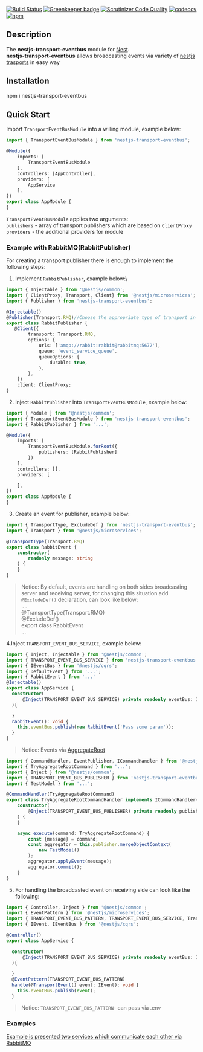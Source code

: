 [![Build Status](https://travis-ci.org/sergey-telpuk/nestjs-transport-eventbus.svg?branch=master)](https://travis-ci.org/sergey-telpuk/nestjs-transport-eventbus) 
[![Greenkeeper badge](https://badges.greenkeeper.io/sergey-telpuk/nestjs-transport-eventbus.svg)](https://greenkeeper.io/)
[![Scrutinizer Code Quality](https://scrutinizer-ci.com/g/sergey-telpuk/nestjs-transport-eventbus/badges/quality-score.png?b=master)](https://scrutinizer-ci.com/g/sergey-telpuk/nestjs-transport-eventbus/)
[![codecov](https://codecov.io/gh/sergey-telpuk/nestjs-transport-eventbus/branch/master/graph/badge.svg)](https://codecov.io/gh/sergey-telpuk/nestjs-transport-eventbus)
[![npm](https://img.shields.io/npm/dw/nestjs-transport-eventbus)](https://www.npmjs.com/package/nestjs-transport-eventbus)

## Description
The **nestjs-transport-eventbus** module for [Nest](https://github.com/nestjs/nest).\
**nestjs-transport-eventbus** allows broadcasting events via variety of [nestjs trasports](https://docs.nestjs.com/microservices/basics) in easy way
## Installation
npm i nestjs-transport-eventbus

## Quick Start
Import `TransportEventBusModule` into a willing module, example below:
```typescript
import { TransportEventBusModule } from 'nestjs-transport-eventbus';

@Module({
    imports: [
        TransportEventBusModule
    ],
    controllers: [AppController],
    providers: [
        AppService
    ],
})
export class AppModule {
}
```
`TransportEventBusModule` applies two arguments:\
`publishers` - array of transport publishers which are based on `ClientProxy`\
`providers` - the additional providers for module

### Example with RabbitMQ(RabbitPublisher)
For creating a transport publisher there is enough to implement the following steps:
1. Implement `RabbitPublisher`, example below:\
```typescript
import { Injectable } from '@nestjs/common';
import { ClientProxy, Transport, Client} from '@nestjs/microservices';
import { Publisher } from 'nestjs-transport-eventbus';

@Injectable()
@Publisher(Transport.RMQ)//Choose the appropriate type of transport in this case `RMQ`
export class RabbitPublisher {
   @Client({
        transport: Transport.RMQ,
        options: {
            urls: ['amqp://rabbit:rabbit@rabbitmq:5672'],
            queue: 'event_service_queue',
            queueOptions: {
                durable: true,
            },
        },
    })
    client: ClientProxy;
}
```
2. Inject `RabbitPublisher` into `TransportEventBusModule`, example below:
```typescript
import { Module } from '@nestjs/common';
import { TransportEventBusModule } from 'nestjs-transport-eventbus';
import { RabbitPublisher } from '...';

@Module({
    imports: [
        TransportEventBusModule.forRoot({
            publishers: [RabbitPublisher]
        })
    ],
    controllers: [],
    providers: [

    ],
})
export class AppModule {
}
```
3. Create an event for publisher, example below:
```typescript
import { TransportType, ExcludeDef } from 'nestjs-transport-eventbus';
import { Transport } from '@nestjs/microservices';

@TransportType(Transport.RMQ)
export class RabbitEvent {
    constructor(
        readonly message: string
    ) {
    }
}
```
> Notice: By default, events are handling on both sides broadcasting server and receiving server, for changing this situation add `@ExcludeDef()` declaration,
>can look like below:
>\
>....\
>@TransportType(Transport.RMQ)\
>@ExcludeDef()\
>export class RabbitEvent\
>...
>
4.Inject `TRANSPORT_EVENT_BUS_SERVICE`, example below:
```typescript
import { Inject, Injectable } from '@nestjs/common';
import { TRANSPORT_EVENT_BUS_SERVICE } from 'nestjs-transport-eventbus';
import { IEventBus } from '@nestjs/cqrs';
import { DefaultEvent } from '...';
import { RabbitEvent } from '...'
@Injectable()
export class AppService {
  constructor(
      @Inject(TRANSPORT_EVENT_BUS_SERVICE) private readonly eventBus: IEventBus
  ){

  }
  rabbitEvent(): void {
    this.eventBus.publish(new RabbitEvent('Pass some param'));
  }
}
```
> Notice: Events via [AggregateRoot](https://docs.nestjs.com/recipes/cqrs#events) 
```typescript
import { CommandHandler, EventPublisher, ICommandHandler } from '@nestjs/cqrs';
import { TryAggregateRootCommand } from '...';
import { Inject } from '@nestjs/common';
import { TRANSPORT_EVENT_BUS_PUBLISHER } from 'nestjs-transport-eventbus';
import { TestModel } from '...';

@CommandHandler(TryAggregateRootCommand)
export class TryAggregateRootCommandHandler implements ICommandHandler<TryAggregateRootCommand> {
    constructor(
        @Inject(TRANSPORT_EVENT_BUS_PUBLISHER) private readonly publisher: EventPublisher
    ) {
    }

    async execute(command: TryAggregateRootCommand) {
        const {message} = command;
        const aggregator = this.publisher.mergeObjectContext(
            new TestModel()
        );
        aggregator.applyEvent(message);
        aggregator.commit();
    }
}
```
5. For handling the broadcasted event on receiving side can look like the following:
```typescript
import { Controller, Inject } from '@nestjs/common';
import { EventPattern } from '@nestjs/microservices';
import { TRANSPORT_EVENT_BUS_PATTERN, TRANSPORT_EVENT_BUS_SERVICE, TransportEvent } from 'nestjs-transport-eventbus';
import { IEvent, IEventBus } from '@nestjs/cqrs';

@Controller()
export class AppService {

  constructor(
      @Inject(TRANSPORT_EVENT_BUS_SERVICE) private readonly eventBus: IEventBus
  ){

  }
  @EventPattern(TRANSPORT_EVENT_BUS_PATTERN)
  handle(@TransportEvent() event: IEvent): void {
    this.eventBus.publish(event);
  }
```
> Notice: `TRANSPORT_EVENT_BUS_PATTERN`- can pass via .env
### Examples
[Example is presented two services which communicate each other via RabbitMQ](https://github.com/sergey-telpuk/nestjs-transport-eventbus/tree/master/examples)



